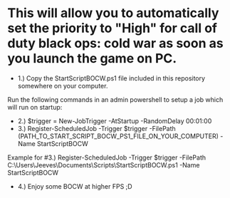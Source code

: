 # This will allow you to automatically set the priority to "High" for call of duty black ops: cold war as soon as you launch the game on PC.

* 1.) Copy the StartScriptBOCW.ps1 file included in this repository somewhere on your computer.

Run the following commands in an admin powershell to setup a job which will run on startup:

* 2.) $trigger = New-JobTrigger -AtStartup -RandomDelay 00:01:00
* 3.) Register-ScheduledJob -Trigger $trigger -FilePath (PATH_TO_START_SCRIPT_BOCW_PS1_FILE_ON_YOUR_COMPUTER) -Name StartScriptBOCW

Example for #3.) Register-ScheduledJob -Trigger $trigger -FilePath C:\Users\Jeeves\Documents\Scripts\StartScriptBOCW.ps1 -Name StartScriptBOCW

* 4.) Enjoy some BOCW at higher FPS ;D
